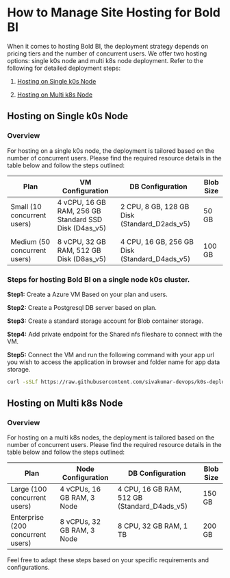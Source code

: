# How to Manage Site Hosting for Bold BI

When it comes to hosting Bold BI, the deployment strategy depends on pricing tiers and the number of concurrent users. We offer two hosting options: 
single k0s node and multi k8s node deployment. Refer to the following for detailed deployment steps:

1. [Hosting on Single k0s Node](#hosting-on-single-k0s-node)

2. [Hosting on Multi k8s Node](#hosting-on-multi-k8s-node)

## Hosting on Single k0s Node

### Overview

For hosting on a single k0s node, the deployment is tailored based on the number of concurrent users. Please find the required resource details in the table below and follow the steps outlined:

| Plan                      | VM Configuration             | DB Configuration                  | Blob Size |
|---------------------------|------------------------------|-----------------------------------|-----------|
| Small (10 concurrent users)| 4 vCPU, 16 GB RAM, 256 GB Standard SSD Disk (D4as_v5) | 2 CPU, 8 GB, 128 GB Disk (Standard_D2ads_v5) | 50 GB      |
|                           |                              |                                   |           |
| Medium (50 concurrent users)| 8 vCPU, 32 GB RAM, 512 GB Disk (D8as_v5) | 4 CPU, 16 GB, 256 GB Disk (Standard_D4ads_v5) | 100 GB     |

### Steps for hosting Bold BI on a single node k0s cluster.

**Step1:** Create a Azure VM Based on your plan and users.

**Step2:** Create a Postgresql DB server based on plan.

**Step3:** Create a standard storage account for Blob container storage.

**Step4:** Add private endpoint for the Shared nfs fileshare to connect with the VM.

**Step5:** Connect the VM and run the following command with your app url you wish to access the application in browser and folder name for app data storage.

```bash
curl -sSLf https://raw.githubusercontent.com/sivakumar-devops/k0s-deploy/main/deploy.sh | sudo bash -s -- --app_base_url=http://localhost --folder-name="CustomerKCID/Name"
```

## Hosting on Multi k8s Node

### Overview

For hosting on a multi k8s nodes, the deployment is tailored based on the number of concurrent users. Please find the required resource details in the table below and follow the steps outlined:

| Plan                           | Node Configuration                     | DB Configuration                               | Blob Size |
|--------------------------------|-----------------------------------------|------------------------------------------------|-----------|
| Large (100 concurrent users)    | 4 vCPUs, 16 GB RAM, 3 Node              | 4 CPU, 16 GB RAM, 512 GB (Standard_D4ads_v5)   | 150 GB    |
| Enterprise (200 concurrent users)| 8 vCPUs, 32 GB RAM, 3 Node              | 8 CPU, 32 GB RAM, 1 TB                          | 200 GB    |


Feel free to adapt these steps based on your specific requirements and configurations.



